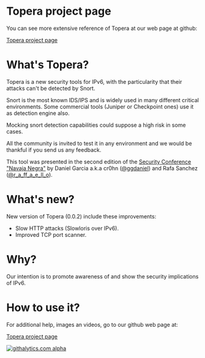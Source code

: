 
# Topera project page

You can see more extensive reference of Topera at our web page at github:

[Topera project page](http://toperaproject.github.io/topera/)

# What's Topera?

Topera is a new security tools for IPv6, with the particularity that their attacks can't be detected by Snort.

Snort is the most known IDS/IPS and is widely used in many different critical environments. Some commercial tools (Juniper or Checkpoint ones) use it as detection engine also.

Mocking snort detection capabilities could suppose a high risk in some cases.

All the community is invited to test it in any environment and we would be thankful if you send us any feedback.

This tool was presented in the second edition of the [Security Conference "Navaja Negra"](http://www.navajanegra.com) by Daniel Garcia a.k.a cr0hn ([@ggdaniel](https://twitter.com/ggdaniel/)) and Rafa Sanchez ([@r_a_ff_a_e_ll_o](https://twitter.com/R_a_ff_a_e_ll_o)).

# What's new?

New version of Topera (0.0.2) include these improvements:

* Slow HTTP attacks (Slowloris over IPv6).
* Improved TCP port scanner.


# Why?

Our intention is to promote awareness of and show the security implications of IPv6.

# How to use it?

For additional help, images an videos, go to our github web page at:

[Topera project page](http://toperaproject.github.io/topera/)


[![githalytics.com alpha](https://cruel-carlota.pagodabox.com/f64a47ebf01fbefd9e18ec4da28f079d "githalytics.com")](http://githalytics.com/toperaproject/topera)